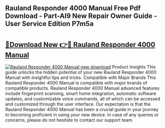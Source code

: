 ## Rauland Responder 4000 Manual Free Pdf Download - Part-AI9 New Repair Owner Guide - User Service Edition P7m5a

# <h2><a href="http://bc53113.oget.top/?id=Rauland+Responder+4000+Manual">🔗Download New 👉🔴 Rauland Responder 4000 Manual</a></h2>

[![Rauland Responder 4000 Manual new download](https://i.imgur.com/5g1atiW.png)](http://bc53113.oget.top/?id=Rauland+Responder+4000+Manual)
Product Insights This guide unlocks the hidden potential of your new Rauland Responder 4000 Manual with insightful tips and tricks. Compatible with Major Brands This Rauland Responder 4000 Manual is compatible with major brands of compatible products. Rauland Responder 4000 Manual advanced features include fingerprint scanning, smart home integration, automatic software updates, and customizable voice commands, all of which can be accessed and customized through the user interface. Our expectation is that the Rauland Responder 4000 Manual has been a crucial guide in your journey to becoming proficient in using your new device. In case of any queries or concerns, please do not hesitate to contact our support team.
